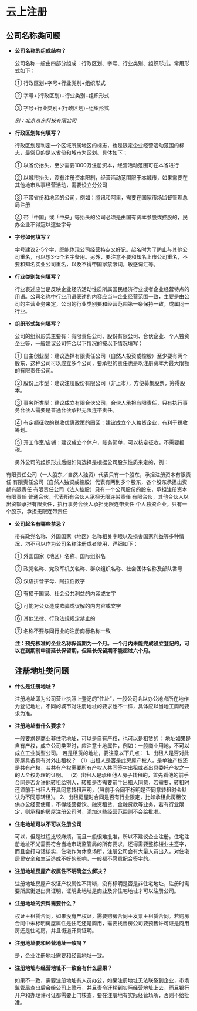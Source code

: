 # 云上注册

## 公司名称类问题

- **公司名称的组成结构？**

  公司名称一般由四部分组成：行政区划、字号、行业类别、组织形式。常用形式如下；
 
   ① 行政区划+字号+行业类别+组织形式
 
   ② 字号+(行政区划)+行业类别+组织形式
 
   ③ 字号+行业类别+(行政区划)+组织形式
   
    *例：北京京东科技有限公司*

- **行政区划如何填写？**

  行政区划是判定一个区域所属地区的标志，也是限定企业经营活动范围的标志，最常见的是以省份和城市为区划。具体如下；

    ① 以省份抬头，至少需要1000万注册资本，经营活动范围可在本省进行

    ② 以城市抬头，没有注册资本限制，经营活动范围限于本城市，如果需要在其他地市从事经营活动，需要设立分公司

    ③ 不带省份和地区的公司，例如：腾讯和阿里，需要在国家市场监督管理总局注册

    ④ 带「中国」或「中央」等抬头的公司必须是由国有资本参股或控股的，民办企业不得冠以这些字号
  
- **字号如何填写？**

  字号建议2-5个字，既能体现公司经营特点又好记。起名时为了防止与其他公司重名，可以想3-5个名字备用。另外，要注意不要和知名上市公司重名，不要和知名实业公司重名，以及不得带国家禁限词，敏感词汇等。
  
- **行业类别如何填写？**

  行业表述应当是反映企业经济活动性质所属国民经济行业或者企业经营特点的用语。公司名称中行业用语表述的内容应当与企业经营范围一致，主要是由公司的主营业务来定，公司的行业类别要和经营范围第一条保持一致，或属同一行业。
  
- **组织形式如何填写？**

   公司的组织形式主要有：有限责任公司、股份有限公司、合伙企业、个人独资企业等，一般建议公司符合以下情况的按以下情况填写：

     ① 自主创业型：建议选择有限责任公司（自然人投资或控股）至少要有两个股东，这种公司可以成立多个公司，要承担的责任也是以注册资本为最大限额的有限责任公司。

     ② 股份上市型：建议注册股份有限公司（非上市），方便募集股票，筹得股本。
 
     ③ 事务所类型：建议成立有限合伙公司，合伙人承担有限责任，只有执行事务合伙人需要是普通合伙承担无限连带责任。

     ④ 有定额征收的税收优惠政策的园区：建议成立个人独资企业，有利于税收筹划。

     ⑤ 开工作室/店铺：建议成立个体户，账务简单，可以核定征收，不需要报税。

    另外公司的组织形式后缀如何选择是根据公司股东性质来定的，例：
    
有限责任公司（一人股东／自然人独资）代表只有一个股东，承担注册资本有限责任
有限责任公司（自然人独资或控股）代表有两到多个股东，各个股东承担出资额有限责任
有限责任公司（法人控股）只有一个公司股份的股东，承担注册资本有限责任
普通合伙，代表所有合伙人承担无限连带责任
有限合伙，其他合伙人以出资额承担有限责任，执行事务合伙人承担无限连带责任
个人独资企业，只有一个股东，承担无限连带责任 

- **公司起名有哪些禁忌？**

  带有政党名称、外国国家（地区）名称相关字眼以及损害国家利益等多种情况，均不可以作为公司名称注册或者使用，详细如下；

   ① 外国国家（地区）名称、国际组织名

   ② 政党名称、党政军机关名称、群众组织名称、社会团体名称及部队番号

   ③ 汉语拼音字母、阿拉伯数字

   ④ 有损于国家、社会公共利益的内容或文字

   ⑤ 可能对公众造成欺骗或误解的内内容或文字

   ⑥ 其他法律、行政法规规定禁止的

   ⑦ 名称不要与同行业的注册商标名称一致

    **注：预先核准的企业名称保留期为一个月。一个月内未能完成设立登记的，可以在到期前申请延长保留期，但延长保留期不能超过六个月。**
    
    ## 注册地址类问题
    
- **什么是注册地址？**

  注册地址即为公司营业执照上登记的“住址”，一般公司会以办公地点所在地作为登记地址，不同的城市对注册地址的要求也不一样，具体应以当地工商局要求为准。

- **注册地址有什么要求？**

  一般要求是商业非住宅地址，可以是自有产权，也可以是租赁的：
地址如果是自有产权，成立公司类型时，应注意土地属性，例如：一般商业用地，不可以成立工业类型公司。
若是租赁的地址，要注意以下几点：
1、出租人是否对此房屋具备具有对外出租权？
（1）出租人是否是此房屋产权人，是单独产权还是共有产权，若共有产权需要所有产权人共同签字出租或者出具委托产权之一的人全权办理的证明。
（2）出租人是承租他人房子转租的，首先看他的前手合同是否允许他转租给别人，转租是否需要前手出租人同意，若需要，转租时还须前手出租人开具同意转租声明，（当前手合同不标明是否同意转租时会默认为不同意转租）。
2、出租房屋时合同是否有行业限定，比如承租此房租仅供办公经营使用，不得经营餐饮、融资租赁、金融贷款等业务，若有行业限定，则承租的房屋注册公司时，添加这些经营范围则不会给批准。 
- **住宅地址可以不可以注册公司**

  可以，但是过程比较麻烦，而且一般很难批准，所以不建议企业注册。住宅注册地址不光需要符合当地市场监管局的所有要求，还得需要整栋楼业主签字，而且会打电话核实，住宅作为休息场所，注册公司会有大量人员出入，对住宅居民安全和生活造成不好的影响，一般都不愿意配合签字的。

- **注册地址房屋产权属性不明确怎么解决？**

  注册地址房屋产权证产权属性不清晰，没有标明是否是非住宅地址，注册时需要所属街道出具证明，证明此地址是商业及非住宅地址才可以注册公司。

- **注册地址的资料需要什么？**

  权证＋租赁合同，如果没有产权证，需要购房合同＋发票＋租赁合同。若购房合同中未标明房屋属性是住宅还是商用，需要找售房公司要预售许可证是商用房还是住宅房，并且街道开具证明。

- **注册地址要和经营地址一致吗？**

  是，企业注册地址需要和经营地址一致。
  
- **注册地址与经营地址不一致会有什么后果？**
  
  如果不一致，需要注册地址有人员办公，如果注册地址无法联系到企业，市场监管局查出后会给公司上警示，并且责令迁移到实际经营地址上去，而且银行开户和办理许可证都需要上门核查，要在注册地有实际经营场所，否则不给批准。

